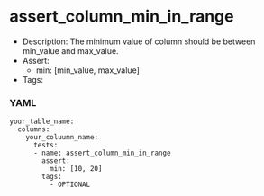 # assert_column_min_in_range

- Description: The minimum value of column should be between min_value and max_value.
- Assert:
	- min: [min_value, max_value]
- Tags:

### YAML
```
your_table_name:
  columns:
    your_coluumn_name:
      tests:
      - name: assert_column_min_in_range
        assert:
          min: [10, 20]
        tags:
          - OPTIONAL
```
